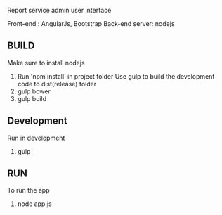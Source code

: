 Report service admin user interface

Front-end : AngularJs, Bootstrap 
Back-end server: nodejs

BUILD
-----------------------------------
Make sure to install nodejs
   1. Run 'npm install' in project folder
Use gulp to build the development code to dist(release) folder
   2. gulp bower
   3. gulp build

Development
-----------------------------------
Run in development 
   1. gulp

RUN
-----------------------------------
To run the app
   1. node app.js
  
